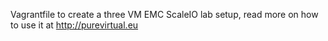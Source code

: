 Vagrantfile to create a three VM EMC ScaleIO lab setup, read more on how to use it at http://purevirtual.eu